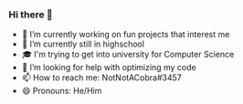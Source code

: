 ### Hi there 👋

- 🔭 I’m currently working on fun projects that interest me
- 🌱 I’m currently still in highschool
- 🎓 I'm trying to get into university for Computer Science
- 🤔 I’m looking for help with optimizing my code
- 📫 How to reach me: NotNotACobra#3457
- 😄 Pronouns: He/Him
